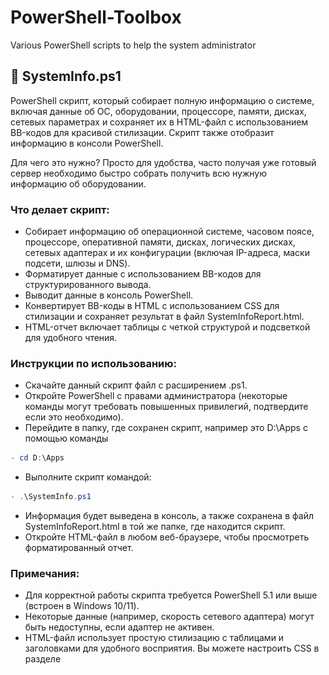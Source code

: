 # PowerShell-Toolbox
Various PowerShell scripts to help the system administrator

## 📁 SystemInfo.ps1
PowerShell скрипт, который собирает полную информацию о системе, включая данные об ОС, оборудовании, процессоре, памяти, дисках, сетевых параметрах и сохраняет их в HTML-файл с использованием BB-кодов для красивой стилизации. Скрипт также отобразит информацию в консоли PowerShell.

Для чего это нужно? Просто для удобства, часто получая уже готовый сервер необходимо быстро собрать получить всю нужную информацию об оборудовании.

### Что делает скрипт:

- Собирает информацию об операционной системе, часовом поясе, процессоре, оперативной памяти, дисках, логических дисках, сетевых адаптерах и их конфигурации (включая IP-адреса, маски подсети, шлюзы и DNS).
- Форматирует данные с использованием BB-кодов для структурированного вывода.
- Выводит данные в консоль PowerShell.
- Конвертирует BB-коды в HTML с использованием CSS для стилизации и сохраняет результат в файл SystemInfoReport.html.
- HTML-отчет включает таблицы с четкой структурой и подсветкой для удобного чтения.

### Инструкции по использованию:

- Скачайте данный скрипт файл с расширением .ps1.
- Откройте PowerShell с правами администратора (некоторые команды могут требовать повышенных привилегий, подтвердите если это необходимо).
- Перейдите в папку, где сохранен скрипт, например это D:\Apps с помощью команды
```powershell
- cd D:\Apps
```
- Выполните скрипт командой:
```powershell
- .\SystemInfo.ps1
```
- Информация будет выведена в консоль, а также сохранена в файл SystemInfoReport.html в той же папке, где находится скрипт.
- Откройте HTML-файл в любом веб-браузере, чтобы просмотреть форматированный отчет.

### Примечания:

- Для корректной работы скрипта требуется PowerShell 5.1 или выше (встроен в Windows 10/11).
- Некоторые данные (например, скорость сетевого адаптера) могут быть недоступны, если адаптер не активен.
- HTML-файл использует простую стилизацию с таблицами и заголовками для удобного восприятия. Вы можете настроить CSS в разделе <style> для изменения внешнего вида.

### Наглядно, скриншот результата:

![Пример HTML-отчёта](SystemInformationReport.png)
